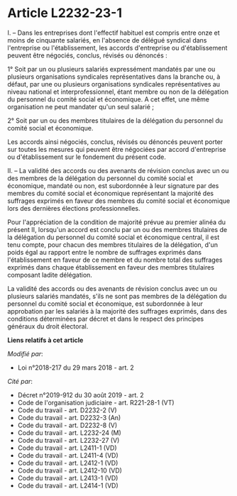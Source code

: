 # Article L2232-23-1

I. – Dans les entreprises dont l'effectif habituel est compris entre onze et moins de cinquante salariés, en l'absence de
délégué syndical dans l'entreprise ou l'établissement, les accords d'entreprise ou d'établissement peuvent être négociés,
conclus, révisés ou dénoncés :

1° Soit par un ou plusieurs salariés expressément mandatés par une ou plusieurs organisations syndicales représentatives dans
la branche ou, à défaut, par une ou plusieurs organisations syndicales représentatives au niveau national et
interprofessionnel, étant membre ou non de la délégation du personnel du comité social et économique. A cet effet, une même
organisation ne peut mandater qu'un seul salarié ;

2° Soit par un ou des membres titulaires de la délégation du personnel du comité social et économique.

Les accords ainsi négociés, conclus, révisés ou dénoncés peuvent porter sur toutes les mesures qui peuvent être négociées par
accord d'entreprise ou d'établissement sur le fondement du présent code.

II. – La validité des accords ou des avenants de révision conclus avec un ou des membres de la délégation du personnel du
comité social et économique, mandaté ou non, est subordonnée à leur signature par des membres du comité social et économique
représentant la majorité des suffrages exprimés en faveur des membres du comité social et économique lors des dernières
élections professionnelles.

Pour l'appréciation de la condition de majorité prévue au premier alinéa du présent II, lorsqu'un accord est conclu par un ou
des membres titulaires de la délégation du personnel du comité social et économique central, il est tenu compte, pour chacun
des membres titulaires de la délégation, d'un poids égal au rapport entre le nombre de suffrages exprimés dans
l'établissement en faveur de ce membre et du nombre total des suffrages exprimés dans chaque établissement en faveur des
membres titulaires composant ladite délégation.

La validité des accords ou des avenants de révision conclus avec un ou plusieurs salariés mandatés, s'ils ne sont pas membres
de la délégation du personnel du comité social et économique, est subordonnée à leur approbation par les salariés à la
majorité des suffrages exprimés, dans des conditions déterminées par décret et dans le respect des principes généraux du
droit électoral.

**Liens relatifs à cet article**

_Modifié par_:

  - Loi n°2018-217 du 29 mars 2018 - art. 2

_Cité par_:

  - Décret n°2019-912 du 30 août 2019 - art. 2
  - Code de l'organisation judiciaire - art. R221-28-1 (VT)
  - Code du travail - art. D2232-2 (V)
  - Code du travail - art. D2232-3 (An)
  - Code du travail - art. D2232-8 (V)
  - Code du travail - art. L2232-24 (M)
  - Code du travail - art. L2232-27 (V)
  - Code du travail - art. L2411-1 (VD)
  - Code du travail - art. L2411-4 (VD)
  - Code du travail - art. L2412-1 (VD)
  - Code du travail - art. L2412-10 (VD)
  - Code du travail - art. L2413-1 (VD)
  - Code du travail - art. L2414-1 (VD)
